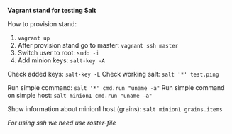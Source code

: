 **Vagrant stand for testing Salt**


How to provision stand:
1) `vagrant up`
2) After provision stand go to master: `vagrant ssh master`
3) Switch user to root: `sudo -i`
4) Add minion keys: `salt-key -A`


Check added keys: `salt-key -L`
Check working salt: `salt '*' test.ping`

Run simple command: `salt '*' cmd.run "uname -a"`
Run simple command on simple host: `salt minion1 cmd.run "uname -a"`

Show information about minion1 host (grains): `salt minion1 grains.items`

*For using ssh we need use roster-file*

